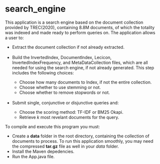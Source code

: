 # search_engine

This application is a search engine based on the document collection provided by TREC(2020), containing 8.8M documents, of which the totality was indexed and made ready to perform queries on. The application allows a user to:

<ul><li>Extract the document collection if not already extracted.</li><br>
<li>Build the InvertedIndex, DocumentIndex, Lecicon, InvertedIndexFrequency, and MetaDataCollection files, which are all needed for using the search engine, if not already generated. This step includes the following choices:</li>

<ul>
<li> Choose how many documents to Index, if not the entire collection.</li>
<li> Choose whether to use stemming or not.</li>
<li> Choose whether to remove stopwords or not.</li>
</ul><br>

<li>Submit single, conjunctive or disjunctive queries and:</li>

<ul>
<li> Choose the scoring method: TF-IDF or BM25 Okapi. </li>
<li> Retrieve <em>k</em> most revelant documents for the query. </li>
</ul>

</ul>

To compile and execute this program you must:
<ul>
<li>Create a <b>data</b> folder in the root directory, containing the collection of documents to process. To run this application smoothly, you may need the compressed <b>tar.gz</b> file as well in your <em>data</em> folder.</li>
<li>Install the Maven depedencies.</li>
<li>Run the App.java file.</li>
</ul><br>
